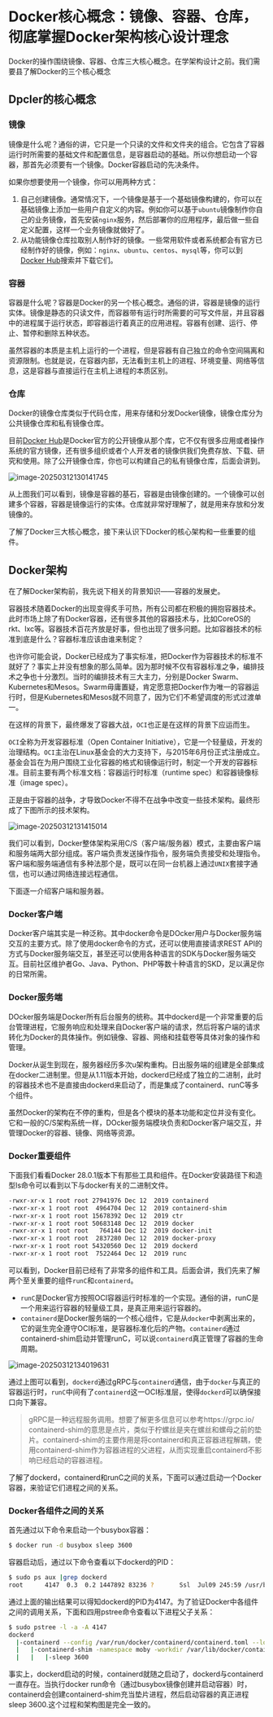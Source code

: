 # Docker核心概念：镜像、容器、仓库，彻底掌握Docker架构核心设计理念

Docker的操作围绕镜像、容器、仓库三大核心概念。在学架构设计之前。我们需要县了解Docker的三个核心概念

## Dpcler的核心概念

### 镜像

镜像是什么呢？通俗的讲，它只是一个只读的文件和文件夹的组合。它包含了容器运行时所需要的基础文件和配置信息，是容器启动的基础。所以你想启动一个容器，那首先必须要有一个镜像。Docker容器启动的先决条件。

如果你想要使用一个镜像，你可以用两种方式：

1. 自己创建镜像。通常情况下，一个镜像是基于一个基础镜像构建的，你可以在基础镜像上添加一些用户自定义的内容。例如你可以基于`ubuntu`镜像制作你自己的业务镜像，首先安装`nginx`服务，然后部署你的应用程序，最后做一些自定义配置，这样一个业务镜像就做好了。
2. 从功能镜像仓库拉取别人制作好的镜像。一些常用软件或者系统都会有官方已经制作好的镜像，例如：`nginx`、`ubuntu`、`centos`、`mysql`等，你可以到[Docker Hub](https://hub.docker.com/)搜索并下载它们。

### 容器

容器是什么呢？容器是Docker的另一个核心概念。通俗的讲，容器是镜像的运行实体。镜像是静态的只读文件，而容器带有运行时所需要的可写文件层，并且容器中的进程属于运行状态，即容器运行着真正的应用进程。容器有创建、运行、停止、暂停和删除五种状态。

虽然容器的本质是主机上运行的一个进程，但是容器有自己独立的命令空间隔离和资源限制。也就是说，在容器内部，无法看到主机上的进程、环境变量、网络等信息，这是容器与直接运行在主机上进程的本质区别。

### 仓库

Docker的镜像仓库类似于代码仓库，用来存储和分发Docker镜像，镜像仓库分为公共镜像仓库和私有镜像仓库。

目前[Docker Hub](https://hub.docker.com/)是Docker官方的公开镜像从那个库，它不仅有很多应用或者操作系统的官方镜像，还有很多组织或者个人开发者的镜像供我们免费存放、下载、研究和使用。除了公开镜像仓库，你也可以构建自己的私有镜像仓库，后面会讲到。

![image-20250312130141745](./assets/image-20250312130141745.png)

从上图我们可以看到，镜像是容器的基石，容器是由镜像创建的。一个镜像可以创建多个容器，容器是镜像运行的实体。仓库就非常好理解了，就是用来存放和分发镜像的。

了解了Docker三大核心概念，接下来认识下Docker的核心架构和一些重要的组件。

## Docker架构

在了解Docker架构前，我先说下相关的背景知识——容器的发展史。

容器技术随着Docker的出现变得炙手可热，所有公司都在积极的拥抱容器技术。此时市场上除了有Docker容器，还有很多其他的容器技术与，比如CoreOS的rkt、lxc等。容器技术百花齐放是好事，但也出现了很多问题。比如容器技术的标准到底是什么？容器标准应该由谁来制定？

也许你可能会说，Docker已经成为了事实标准，把Docker作为容器技术的标准不就好了？事实上并没有想象的那么简单。因为那时候不仅有容器标准之争，编排技术之争也十分激烈。当时的编排技术有三大主力，分别是Docker Swarm、Kubernetes和Mesos。Swarm毋庸置疑，肯定愿意把Docker作为唯一的容器运行时，但是Kubernetes和Mesos就不同意了，因为它们不希望调度的形式过渡单一。

在这样的背景下，最终爆发了容器大战，`OCI`也正是在这样的背景下应运而生。

`OCI`全称为开发容器标准（Open Container Initiative），它是一个轻量级，开发的治理结构。`OCI`主治在Linux基金会的大力支持下，与2015年6月份正式注册成立。基金会旨在为用户围绕工业化容器的格式和镜像运行时，制定一个开发的容器标准。目前主要有两个标准文档：容器运行时标准（runtime spec）和容器镜像标准（image spec）。

正是由于容器的战争，才导致Docker不得不在战争中改变一些技术架构。最终形成了下图所示的技术架构。

![image-20250312131415014](./assets/image-20250312131415014.png)

我们可以看到，Docker整体架构采用C/S（客户端/服务器）模式，主要由客户端和服务端两大部分组成。客户端负责发送操作指令，服务端负责接受和处理指令。客户端和服务端通信有多种法那个是，既可以在同一台机器上通过`UNIX`套接字通信，也可以通过网络连接远程通信。

下面逐一介绍客户端和服务器。

### Docker客户端

Docker客户端其实是一种泛称。其中docker命令是DOcker用户与Docker服务端交互的主要方式。除了使用docker命令的方式，还可以使用直接请求REST API的方式与Docker服务端交互，甚至还可以使用各种语言的SDK与Docker服务端交互。目前社区维护者Go、Java、Python、PHP等数十种语言的SKD，足以满足你的日常所需。

### Docker服务端

DOcker服务端是Docker所有后台服务的统称。其中dockerd是一个非常重要的后台管理进程，它服务响应和处理来自Docker客户端的请求，然后将客户端的请求转化为Docker的具体操作。例如镜像、容器、网络和挂载卷等具体对象的操作和管理。

Docker从诞生到现在，服务器经历多次u架构重构。日出服务端的组建是全部集成在docker二进制里。但是从1.11版本开始，dockerd已经成了独立的二进制，此时的容器技术也不是直接由dockerd来启动了，而是集成了containerd、runC等多个组件。

虽然Docker的架构在不停的重构，但是各个模块的基本功能和定位并没有变化。它和一般的C/S架构系统一样，DOcker服务端模块负责和Docker客户端交互，并管理Docker的容器、镜像、网络等资源。

### Docker重要组件

下面我们看看Docker 28.0.1版本下有那些工具和组件。在Docker安装路径下和造型ls命令可以看到以下与docker有关的二进制文件。

```bash
-rwxr-xr-x 1 root root 27941976 Dec 12  2019 containerd
-rwxr-xr-x 1 root root  4964704 Dec 12  2019 containerd-shim
-rwxr-xr-x 1 root root 15678392 Dec 12  2019 ctr
-rwxr-xr-x 1 root root 50683148 Dec 12  2019 docker
-rwxr-xr-x 1 root root   764144 Dec 12  2019 docker-init
-rwxr-xr-x 1 root root  2837280 Dec 12  2019 docker-proxy
-rwxr-xr-x 1 root root 54320560 Dec 12  2019 dockerd
-rwxr-xr-x 1 root root  7522464 Dec 12  2019 runc
```

可以看到，Docker目前已经有了非常多的组件和工具。后面会讲，我们先来了解两个至关重要的组件`runC`和`containerd`。

- `runC`是Docker官方按照OCI容器运行时标准的一个实现。通俗的讲，runC是一个用来运行容器的轻量级工具，是真正用来运行容器的。
- `containerd`是Docker服务端的一个核心组件，它是从`docker`中剥离出来的，它的诞生完全遵守OCI标准，是容器标准化后的产物。`containerd`通过containerd-shim启动并管理runC，可以说`containerd`真正管理了容器的生命周期。

![image-20250312134019631](./assets/image-20250312134019631.png)

通过上图可以看到，`dockerd`通过gRPC与`containerd`通信，由于`docker`与真正的容器运行时，`runC`中间有了`containerd`这一OCI标准层，使得`dockerd`可以确保接口向下兼容。

> gRPC是一种远程服务调用。想要了解更多信息可以参考https://grpc.io/ containerd-shim的意思是点片，类似于柠螺丝是夹在螺丝和螺母之前的垫片。containerd-shim的主要作用是将containerd和真正容器进程解耦，使用containerd-shim作为容器进程的父进程，从而实现重启containerd不影响已经启动的容器进程。

了解了dockerd，containerd和runC之间的关系，下面可以通过启动一个Docker容器，来验证它们进程之间的关系。

### Docker各组件之间的关系

首先通过以下命令来启动一个busybox容器：

```bash
$ docker run -d busybox sleep 3600
```

容器启动后，通过以下命令查看以下dockerd的PID：

```bash
$ sudo ps aux |grep dockerd
root      4147  0.3  0.2 1447892 83236 ?       Ssl  Jul09 245:59 /usr/bin/dockerd
```

通过上面的输出结果可以得知dockerd的PID为4147。为了验证Docker中各组件之间的调用关系，下面和四用pstree命令查看以下进程父子关系：

```bash
$ sudo pstree -l -a -A 4147
dockerd
  |-containerd --config /var/run/docker/containerd/containerd.toml --log-level info
  |   |-containerd-shim -namespace moby -workdir /var/lib/docker/containerd/daemon/io.containerd.runtime.v1.linux/moby/d14d20507073e5743e607efd616571c834f1a914f903db6279b8de4b5ba3a45a -address /var/run/docker/containerd/containerd.sock -containerd-binary /usr/bin/containerd -runtime-root /var/run/docker/runtime-runc
  |   |   |-sleep 3600
```

事实上，dockerd启动的时候，containerd就随之启动了，dockerd与containerd一直存在。当执行docker run命令（通过busybox镜像创建并启动容器）时，containerd会创建containerd-shim充当垫片进程，然后启动容器的真正进程sleep 3600.这个过程和架构图是完全一致的。